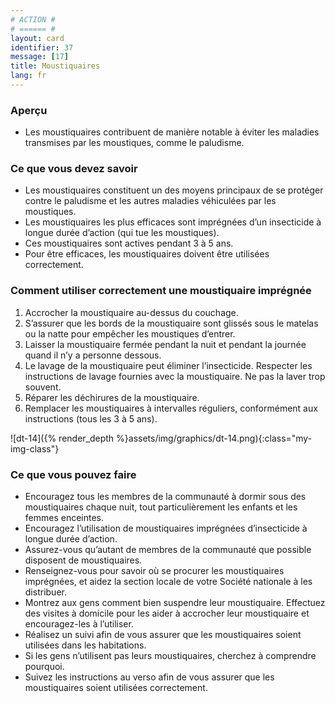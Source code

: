 ```yaml
---
# ACTION #
# ====== #
layout: card
identifier: 37
message: [17]
title: Moustiquaires
lang: fr
---
```


### Aperçu
- Les moustiquaires contribuent de manière notable à éviter les maladies transmises par les moustiques, comme le paludisme.

### Ce que vous devez savoir
- Les moustiquaires constituent un des moyens principaux de se protéger contre le paludisme et les autres maladies véhiculées par les moustiques.
- Les moustiquaires les plus efficaces sont imprégnées d’un insecticide à longue durée d’action (qui tue les moustiques).
- Ces moustiquaires sont actives pendant 3 à 5 ans.
- Pour être efficaces, les moustiquaires doivent être utilisées correctement.

### Comment utiliser correctement une moustiquaire imprégnée
1. Accrocher la moustiquaire au-dessus du couchage.
2. S’assurer que les bords de la moustiquaire sont glissés sous le matelas ou la natte pour empêcher les moustiques d’entrer.
3. Laisser la moustiquaire fermée pendant la nuit et pendant la journée quand il n’y a personne dessous.
4. Le lavage de la moustiquaire peut éliminer l’insecticide. Respecter les instructions de lavage fournies avec la moustiquaire. Ne pas la laver trop souvent.
5. Réparer les déchirures de la moustiquaire.
6. Remplacer les moustiquaires à intervalles réguliers, conformément aux instructions (tous les 3 à 5 ans).

![dt-14]({% render_depth %}assets/img/graphics/dt-14.png){:class="my-img-class"}

### Ce que vous pouvez faire
- Encouragez tous les membres de la communauté à dormir sous des moustiquaires chaque nuit, tout particulièrement les enfants et les femmes enceintes.
- Encouragez l’utilisation de moustiquaires imprégnées d’insecticide à longue durée d’action.
- Assurez-vous qu’autant de membres de la communauté que possible disposent de moustiquaires.
- Renseignez-vous pour savoir où se procurer les moustiquaires imprégnées, et aidez la section locale de votre Société nationale à les distribuer.
- Montrez aux gens comment bien suspendre leur moustiquaire. Effectuez des visites à domicile pour les aider à accrocher leur moustiquaire et encouragez-les à l’utiliser.
- Réalisez un suivi afin de vous assurer que les moustiquaires soient utilisées dans les habitations.
- Si les gens n’utilisent pas leurs moustiquaires, cherchez à comprendre pourquoi.
- Suivez les instructions au verso afin de vous assurer que les moustiquaires soient utilisées correctement.
